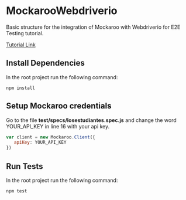 # MockarooWebdriverio

Basic structure for the integration of Mockaroo with Webdriverio for E2E Testing tutorial.

[Tutorial Link](https://testerink.gitbook.io/taller7/)

## Install Dependencies

In the root project run the following command:

```
npm install
```

## Setup Mockaroo credentials

Go to the file **test/specs/losestudiantes.spec.js** and change the word YOUR_API_KEY in line 16 with your api key.

```javascript
var client = new Mockaroo.Client({
   apiKey: YOUR_API_KEY
})
```

## Run Tests

In the root project run the following command:

```
npm test
```
